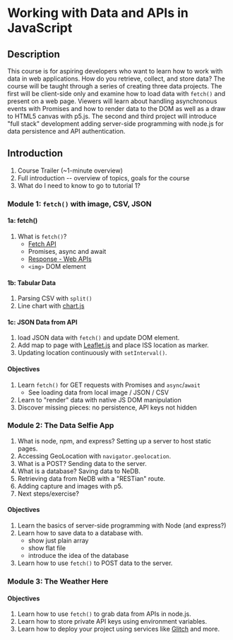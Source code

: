 # Working with Data and APIs in JavaScript

## Description

This course is for aspiring developers who want to learn how to work with data in web applications. How do you retrieve, collect, and store data? The course will be taught through a series of creating three data projects. The first will be client-side only and examine how to load data with `fetch()` and present on a web page. Viewers will learn about handling asynchronous events with Promises and how to render data to the DOM as well as a draw to HTML5 canvas with p5.js. The second and third project will introduce "full stack" development adding server-side programming with node.js for data persistence and API authentication.

## Introduction

1. Course Trailer (~1-minute overview)
2. Full introduction -- overview of topics, goals for the course
3. What do I need to know to go to tutorial 1?

### Module 1: `fetch()` with image, CSV, JSON

#### 1a: fetch()

1. What is `fetch()`?
   - [Fetch API](https://developer.mozilla.org/en-US/docs/Web/API/Fetch_API)
   - Promises, async and await
   - [Response - Web APIs](https://developer.mozilla.org/en-US/docs/Web/API/Response)
   - `<img>` DOM element

#### 1b: Tabular Data

1. Parsing CSV with `split()`
2. Line chart with [chart.js](https://www.chartjs.org/docs/latest/)

#### 1c: JSON Data from API

1. load JSON data with `fetch()` and update DOM <span> element.
2. Add map to page with [Leaflet.js](https://leafletjs.com/) and place ISS location as marker.
3. Updating location continuously with `setInterval()`.

#### Objectives

1. Learn `fetch()` for GET requests with Promises and `async`/`await`
   - See loading data from local image / JSON / CSV
2. Learn to "render" data with native JS DOM manipulation
3. Discover missing pieces: no persistence, API keys not hidden

### Module 2: The Data Selfie App

1. What is node, npm, and express? Setting up a server to host static pages.
2. Accessing GeoLocation with `navigator.geolocation`.
3. What is a POST? Sending data to the server.
4. What is a database? Saving data to NeDB.
5. Retrieving data from NeDB with a "RESTian" route.
6. Adding capture and images with p5.
7. Next steps/exercise?

#### Objectives

1. Learn the basics of server-side programming with Node (and express?)
2. Learn how to save data to a database with.
   - show just plain array
   - show flat file
   - introduce the idea of the database
3. Learn how to use `fetch()` to POST data to the server.

### Module 3: The Weather Here

#### Objectives

1. Learn how to use `fetch()` to grab data from APIs in node.js.
2. Learn how to store private API keys using environment variables.
3. Learn how to deploy your project using services like [Glitch](http://glitch.com) and more.
